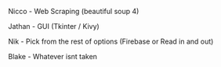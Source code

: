 Nicco - Web Scraping (beautiful soup 4)

Jathan - GUI (Tkinter / Kivy)

Nik - Pick from the rest of options (Firebase or Read in and out)

Blake - Whatever isnt taken
